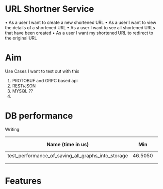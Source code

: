 # URL Shortner Service
• As a user I want to create a new shortened URL
• As a user I want to view the details of a shortened URL
• As a user I want to see all shortened URLs that have been created
• As a user I want my shortened URL to redirect to the original URL


# Aim

Use Cases I want to test out with this
1. PROTOBUF and GRPC based api
2. REST/JSON 
3. MYSQL ??
4. 
# DB performance

Writing

|                  Name (time in us)                 	|   Min   	|    Max   	|   Mean  	| OPS (Kops/s) 	|
|:--------------------------------------------------:	|:-------:	|:--------:	|:-------:	|:------------:	|
| test_performance_of_saving_all_graphs_into_storage 	| 46.5050 	| 132.3730 	| 49.8334 	|    20.0669   	|
|                                                    	|         	|          	|         	|              	|
|                                                    	|         	|          	|         	|              	|



# Features



